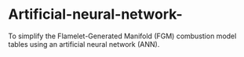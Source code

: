 # Artificial-neural-network-
To simplify the Flamelet-Generated Manifold (FGM) combustion model tables using an artificial neural network (ANN).
